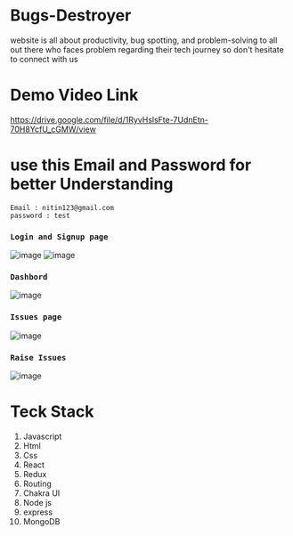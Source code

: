 # Bugs-Destroyer
website is all about productivity, bug spotting, and problem-solving to all out there who faces problem regarding their tech journey so don't hesitate to connect with us

# Demo Video Link 
https://drive.google.com/file/d/1RyvHslsFte-7UdnEtn-70H8YcfU_cGMW/view

# use this Email and Password for better Understanding
    Email : nitin123@gmail.com
    password : test

### `Login and Signup page`
![image](https://user-images.githubusercontent.com/99539536/182072185-5a00c845-42cf-4fda-b997-69d8515f37f0.png)
![image](https://user-images.githubusercontent.com/99539536/182072211-21e97830-de65-4708-9569-b594aeaa63e0.png)

### `Dashbord`
![image](https://user-images.githubusercontent.com/99539536/182072480-91681a22-4e7a-4b4f-9681-0c6e2aa65d62.png)

### `Issues page`
![image](https://user-images.githubusercontent.com/99539536/182072549-eba8e408-d8c2-4b6d-a3e1-410fd8564fba.png)

### `Raise Issues`
![image](https://user-images.githubusercontent.com/99539536/182072614-aaf4adea-f598-4446-b923-1a771a93b6bd.png)

# Teck Stack

<ol>
  <li>Javascript</li>
   <li>Html</li>
   <li>Css</li>
   <li>React</li>
   <li>Redux</li>
   <li>Routing</li>
    <li>Chakra UI</li>
  <li>Node js</li>
     <li>express</li>
   <li>MongoDB</li>
  </ol>
